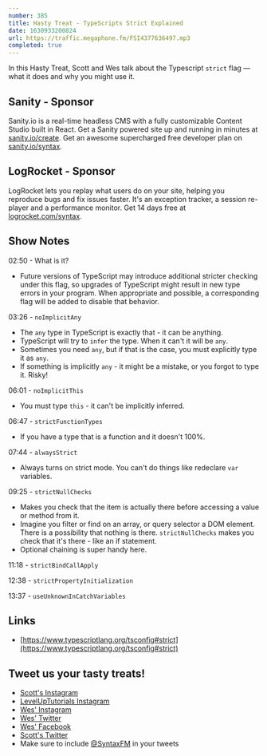 ```yaml
---
number: 385
title: Hasty Treat - TypeScripts Strict Explained
date: 1630933200824
url: https://traffic.megaphone.fm/FSI4377636497.mp3
completed: true
---
```


In this Hasty Treat, Scott and Wes talk about the Typescript `strict` flag — what it does and why you might use it.

## Sanity - Sponsor
Sanity.io is a real-time headless CMS with a fully customizable Content Studio built in React. Get a Sanity powered site up and running in minutes at [sanity.io/create](https://www.sanity.io/create). Get an awesome supercharged free developer plan on [sanity.io/syntax](https://www.sanity.io/syntax).

## LogRocket - Sponsor
LogRocket lets you replay what users do on your site, helping you reproduce bugs and fix issues faster. It's an exception tracker, a session re-player and a performance monitor. Get 14 days free at [logrocket.com/syntax](https://logrocket.com/syntax).

## Show Notes
02:50 - What is it?
* Future versions of TypeScript may introduce additional stricter checking under this flag, so upgrades of TypeScript might result in new type errors in your program. When appropriate and possible, a corresponding flag will be added to disable that behavior.

03:26 - `noImplicitAny`
* The `any` type in TypeScript is exactly that - it can be anything.
* TypeScript will try to `infer` the type. When it can't it will be `any`.
* Sometimes you need `any`, but if that is the case, you must explicitly type it as `any`.
* If something is implicitly `any` - it might be a mistake, or you forgot to type it. Risky!

06:01 - `noImplicitThis`
* You must type `this` - it can't be implicitly inferred.

06:47 - `strictFunctionTypes`
* If you have a type that is a function and it doesn't 100%.

07:44 - `alwaysStrict`
* Always turns on strict mode. You can't do things like redeclare `var` variables.

09:25 - `strictNullChecks`
* Makes you check that the item is actually there before accessing a value or method from it.
* Imagine you filter or find on an array, or query selector a DOM element. There is a possibility that nothing is there. `strictNullChecks` makes you check that it's there - like an if statement.
* Optional chaining is super handy here.

11:18 - `strictBindCallApply`

12:38 - `strictPropertyInitialization`

13:37 - `useUnknownInCatchVariables`

## Links
* [https://www.typescriptlang.org/tsconfig#strict](https://www.typescriptlang.org/tsconfig#strict) 

## Tweet us your tasty treats!
* [Scott's Instagram](https://www.instagram.com/stolinski/)
* [LevelUpTutorials Instagram](https://www.instagram.com/LevelUpTutorials/)
* [Wes' Instagram](https://www.instagram.com/wesbos/)
* [Wes' Twitter](https://twitter.com/wesbos)
* [Wes' Facebook](https://www.facebook.com/wesbos.developer)
* [Scott's Twitter](https://twitter.com/stolinski)
* Make sure to include [@SyntaxFM](https://twitter.com/SyntaxFM) in your tweets